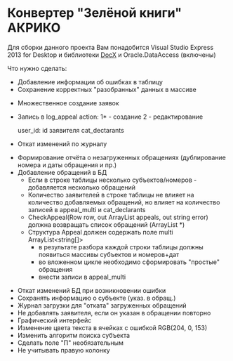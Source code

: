 # Конвертер "Зелёной книги" АКРИКО

Для сборки данного проекта Вам понадобится Visual Studio Express 2013 for Desktop и библиотеки [DocX](http://docx.codeplex.com/) и Oracle.DataAccess (включены)

Что нужно сделать:

+ Добавление информации об ошибках в таблицу
+ Сохранение корректных "разобранных" данных в массиве

- Множественное создание заявок
+ Запись в log_appeal
	action: 1* - создание 
			2  - редактирование
			
	user_id:	 id заявителя cat_dectarants
+ Откат изменений по журналу
- Формирование отчёта о незагруженных обращениях (дублирование номера и даты обращения и пр.)
- Добавление обращений в БД
	+ Если в строке таблицы несколько субъектов/номеров - добавляется несколько обращений
	+ Количество заявителей в строке таблицы не влияет на количество добавляемых обращений, но влияет на количество записей в appeal_multi и cat_declarants
	+ CheckAppeal(Row row, out ArrayList appeals, out string error) должна возвращать список обращений (ArrayList <Appeal>*)
	+ Структура Appeal должен содержать поле multi ArrayList<string[]>
		+ в результате разбора каждой строки таблицы должны появиться массивы субъектов и номеров+дат
		+ во вложенном цикле необходимо сформировать "простые" обращения
		+ внести записи в appeal_multi

+ Откат изменений БД при возникновении ошибки
+ Сохранять информацию о субъекте (указ. в обращ.)
+ Журнал загрузки для "отката" загруженных обращений
+ Не добавлять заявителя, если он указан в обращении повторно
+ Графический интерфейс
+ Изменение цвета текста в ячейках с ошибкой RGB(204, 0, 153)
+ Изменить алгоритм поиска субъекта
+ Сделать поле "П" необязательным
+ Не учитывать правую колонку